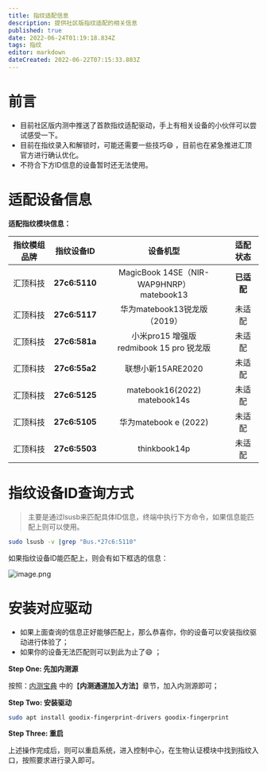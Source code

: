 ```yaml
---
title: 指纹适配信息
description: 提供社区版指纹适配的相关信息
published: true
date: 2022-06-24T01:19:18.834Z
tags: 指纹
editor: markdown
dateCreated: 2022-06-22T07:15:33.803Z
---
```


# 前言

- 目前社区版内测中推送了首款指纹适配驱动，手上有相关设备的小伙伴可以尝试感受一下。
- 目前在指纹录入和解锁时，可能还需要一些技巧😄 ，目前也在紧急推进汇顶官方进行确认优化。
- 不符合下方ID信息的设备暂时还无法使用。

# 适配设备信息

**适配指纹模块信息：**

| 指纹模组品牌 |     指纹设备ID     |               设备机型               |适配状态|
| :----------: | :-----------------: | :----------------------------------: |:----------------------------------:
|   汇顶科技   | **27c6:5110** | MagicBook 14SE（NIR-WAP9HNRP）<br />matebook13 |**已适配**|
|   汇顶科技   | **27c6:5117** | 华为matebook13锐龙版（2019） |未适配|
|   汇顶科技   | **27c6:581a** | 小米pro15 增强版 <br />redmibook 15 pro 锐龙版 |未适配|
|   汇顶科技   | **27c6:55a2** | 联想小新15ARE2020 |未适配|
|   汇顶科技   | **27c6:5125** | matebook16(2022)<br />matebook14s|未适配|
|   汇顶科技   |   **27c6:5105**  | 华为matebook e (2022)         |未适配|
|   汇顶科技   |   **27c6:5503**  | thinkbook14p        |未适配|




# 指纹设备ID查询方式

> 主要是通过lsusb来匹配具体ID信息，终端中执行下方命令，如果信息能匹配上则可以使用。

```bash
sudo lsusb -v |grep "Bus.*27c6:5110"
```

如果指纹设备ID能匹配上，则会有如下框选的信息：

![image.png](https://storage.deepin.org/thread/202206221439442879_image.png)

# 安装对应驱动

- 如果上面查询的信息正好能够匹配上，那么恭喜你，你的设备可以安装指纹驱动进行体验了；
- 如果你的设备无法匹配则可以到此为止了😄 ；

**Step One: 先加内测源**

按照：[内测宝典](https://shimo.im/docs/gvVqRVpeE1Pu0qyP) 中的【**内测通道加入方法**】章节，加入内测源即可；

**Step Two: 安装驱动**

```bash
sudo apt install goodix-fingerprint-drivers goodix-fingerprint
```

**Step Three: 重启**

上述操作完成后，则可以重启系统，进入控制中心，在生物认证模块中找到指纹入口，按照要求进行录入即可。